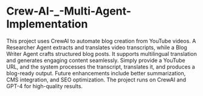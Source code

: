 # Crew-AI-_-Multi-Agent-Implementation
This project uses CrewAI to automate blog creation from YouTube videos. A Researcher Agent extracts and translates video transcripts, while a Blog Writer Agent crafts structured blog posts. It supports multilingual translation and generates engaging content seamlessly. Simply provide a YouTube URL, and the system processes the transcript, translates it, and produces a blog-ready output. Future enhancements include better summarization, CMS integration, and SEO optimization. The project runs on CrewAI and GPT-4 for high-quality results.
